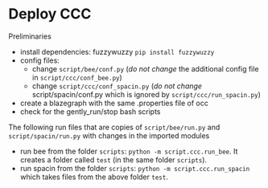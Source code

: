 # Deploy CCC

Preliminaries

 * install dependencies: fuzzywuzzy `pip install fuzzywuzzy`
 * config files:
   * change `script/bee/conf.py` (*do not change* the additional config file in `script/ccc/conf_bee.py`)
   * change `script/ccc/conf_spacin.py` (*do not change* script/spacin/conf.py which is ignored by `script/ccc/run_spacin.py`)
 * create a blazegraph with the same .properties file of occ
 * check for the gently_run/stop bash scripts

The following run files that are copies of `script/bee/run.py` and `script/spacin/run.py` with changes in the imported modules

 * run bee from the folder `scripts`: `python -m script.ccc.run_bee`. It creates a folder called `test` (in the same folder `scripts`).
 * run spacin from the folder `scripts`: `python -m script.ccc.run_spacin` which takes files from the above folder `test`.
